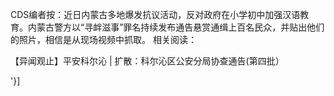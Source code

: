 CDS编者按：近日内蒙古多地爆发抗议活动，反对政府在小学初中加强汉语教育。内蒙古警方以“寻衅滋事”罪名持续发布通告悬赏通缉上百名民众，并贴出他们的照片，相信是从现场视频中抓取。              相关阅读：

【异闻观止】平安科尔沁 | 扩散：科尔沁区公安分局协查通告(第四批） 

'}]